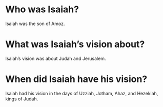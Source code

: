 # Who was Isaiah?

Isaiah was the son of Amoz.

# What was Isaiah’s vision about?

Isaiah’s vision was about Judah and Jerusalem.

# When did Isaiah have his vision?

Isaiah had his vision in the days of Uzziah, Jotham, Ahaz, and Hezekiah, kings of Judah.
